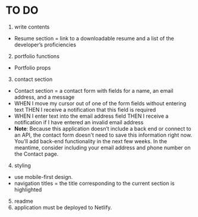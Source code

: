 # TO DO
1. write contents
- Resume section = link to a downloadable resume and a list of the developer’s proficiencies
2. portfolio functions
- Portfolio props
3. contact section 
- Contact section = a contact form with fields for a name, an email address, and a message
- WHEN I move my cursor out of one of the form fields without entering text THEN I receive a notification that this field is required
- WHEN I enter text into the email address field THEN I receive a notification if I have entered an invalid email address
- **Note**: Because this application doesn’t include a back end or connect to an API, the contact form doesn't need to save this information right now. You'll add back-end functionality in the next few weeks. In the meantime, consider including your email address and phone number on the Contact page.
4. styling
- use mobile-first design.
- navigation titles = the title corresponding to the current section is highlighted
5. readme
6. application must be deployed to Netlify.
